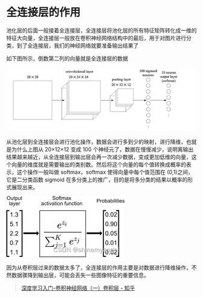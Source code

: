 # 全连接层的作用
池化层的后面一般接着全连接层，全连接层将池化层的所有特征矩阵转化成一维的特征大向量，全连接层一般放在卷积神经网络结构中的最后，用于对图片进行分类，到了全连接层，我们的神经网络就要准备输出结果了

如下图所示，倒数第二列的向量就是全连接层的数据

![](卷积层/全连接层.png)

从池化层到全连接层会进行池化操作，数据会进行多到少的映射，进行降维，也就是为什么上图从 20×12×12 变成 100 个神经元了，数据在慢慢减少，说明离输出结果越来越近，从全连接层到输出层会再一次减少数据，变成更加低维的向量，这个向量的维度就是需要输出的类别数。然后将这个向量的每个值转换成概率的表示，这个操作一般叫做 softmax，softmax 使得向量中每个值范围在 (0,1)之间，它是二分类函数 sigmoid 在多分类上的推广，目的是将多分类的结果以概率的形式展现出来。

![](卷积层/全连接层2.png)

因为从卷积层过来的数据太多了，全连接层的作用主要是对数据进行降维操作，不然数据骤降到输出层，可能会丢失一些图像特征的重要信息。

> [深度学习入门-卷积神经网络（一）卷积层 - 知乎](https://zhuanlan.zhihu.com/p/259751387)